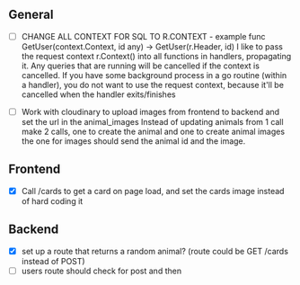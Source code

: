 ## General

- [ ] CHANGE ALL CONTEXT FOR SQL TO R.CONTEXT
      - example func GetUser(context.Context, id any) -> GetUser(r.Header, id)
            I like to pass the request context r.Context() into all functions in handlers, propagating it. Any queries that are running will be cancelled if the context is cancelled. 
            If you have some background process in a go routine (within a handler), you do not want to use the request context, because it'll be cancelled when the handler exits/finishes 

- [ ] Work with cloudinary to upload images from frontend to backend and set the url in the animal_images
      Instead of updating animals from 1 call make 2 calls, one to create the animal and one to create animal images
      the one for images should send the animal id and the image.

## Frontend

- [x] Call /cards to get a card on page load, and set the cards image instead of hard coding it

## Backend

- [x] set up a route that returns a random animal? (route could be GET /cards instead of POST)
- [ ] users route should check for post and then  
